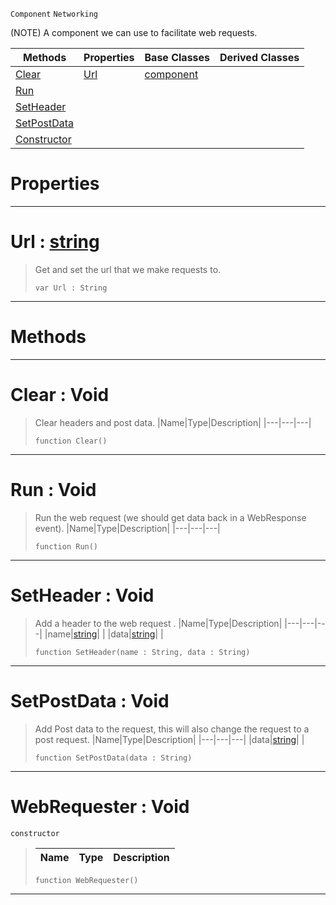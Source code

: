  `Component` `Networking`



(NOTE) A component we can use to facilitate web requests.

|Methods|Properties|Base Classes|Derived Classes|
|---|---|---|---|
|[ Clear](webrequester.md#clear-void)|[ Url](webrequester.md#url-zilch-engine-document)|[component](component.md)| |
|[ Run](webrequester.md#run-void)| | | |
|[ SetHeader](webrequester.md#setheader-void)| | | |
|[ SetPostData](webrequester.md#setpostdata-void)| | | |
|[ Constructor](webrequester.md#webrequester-void)| | | |


 #  Properties


---  
 #  Url : [string](../nada_base_types/string.md)

> Get and set the url that we make requests to.
> ``` lang=cpp, name=Nada
> var Url : String


---  
 #  Methods


---  
 #  Clear : Void

> Clear headers and post data.
> |Name|Type|Description|
> |---|---|---|
> ``` lang=cpp, name=Nada
> function Clear()
> ``` 


---  
 #  Run : Void

> Run the web request (we should get data back in a WebResponse event).
> |Name|Type|Description|
> |---|---|---|
> ``` lang=cpp, name=Nada
> function Run()
> ``` 


---  
 #  SetHeader : Void

> Add a header to the web request .
> |Name|Type|Description|
> |---|---|---|
> |name|[string](../nada_base_types/string.md)| |
> |data|[string](../nada_base_types/string.md)| |
> ``` lang=cpp, name=Nada
> function SetHeader(name : String, data : String)
> ``` 


---  
 #  SetPostData : Void

> Add Post data to the request, this will also change the request to a post request.
> |Name|Type|Description|
> |---|---|---|
> |data|[string](../nada_base_types/string.md)| |
> ``` lang=cpp, name=Nada
> function SetPostData(data : String)
> ``` 


---  
 #  WebRequester : Void

 `constructor`

> 
> |Name|Type|Description|
> |---|---|---|
> ``` lang=cpp, name=Nada
> function WebRequester()
> ``` 


---  
 

 
